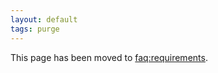 ```yaml
---
layout: default
tags: purge
---
```



This page has been moved to [faq:requirements](/faq/requirements).
